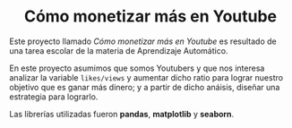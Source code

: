 <h1 align="center"> Cómo monetizar más en Youtube </h1>

Este proyecto llamado _Cómo monetizar más en Youtube_ es resultado de una tarea escolar de la materia de Aprendizaje Automático.

En este proyecto asumimos que somos Youtubers y que nos interesa analizar la variable `likes/views` y aumentar dicho ratio para lograr nuestro objetivo que es ganar más dinero; y a partir de dicho anáisis, diseñar una estrategia para lograrlo.

Las librerías utilizadas fueron **pandas**, **matplotlib** y **seaborn**.
